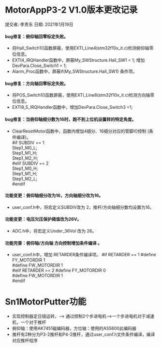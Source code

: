 # MotorAppP3-2 V1.0版本更改记录  
   提交者: 李贵东 日期: 2021年1月19日
#### bug修复：俯仰轴回零标定失败。
* 将Hall_Switch1()函数屏蔽，使用EXTI_Line4(stm32f10x_it.c)检测俯仰轴零位信息。
* EXTI4_IRQHandler函数中，屏蔽My_SWStructure.Hall_SW1 = 1; 增加DevPara.Close_Switch1 = 1;
* Alarm_Proc函数中，屏蔽if(My_SWStructure.Hall_SW1) 条件项。
#### bug修复：方向轴回零标定失败。
* 将POS_Switch1()函数屏蔽，使用EXTI_Line8(stm32f10x_it.c)检测方向轴零位信息。
* EXTI9_5_IRQHandler函数中，增加DevPara.Close_Switch3 =1;
#### bug修复：当俯仰轴细分数为16时，跑不到上位机设置转的特定角度。
* ClearResetMotor函数中，函数内增加4细分、16细分对应的管脚IO控制 (条件编译)。  
   #if SUBDIV == 1   
     Step1_M0_L;  
     Step1_M1_H;  
     Step1_M2_H;  
   #elif SUBDIV == 2  
     Step1_M0_H;  
     Step1_M1_H;  
     Step1_M2_L;  
  #endif		
#### 功能变更：俯仰轴细分改为16，方向轴细分改为16。
* user_conf.h中，将宏定义SUBDIV改为 2，推杆/方向轴细分数均设置为16。
#### 功能变更：电压欠压保护阈值改为26V。
* ADC.h中，将宏定义Under_36Vol 改为 26。
#### 功能完善：俯仰轴/方向轴 方向控制增加条件编译 。
* user_conf.h中，增加 RETARDER条件编译项。
  #if RETARDER == 1 
    #define FY_MOTORDIR 1  
    #define FW_MOTORDIR 1  
  #elif RETARDER == 2
    #define FY_MOTORDIR 0   
    #define FW_MOTORDIR 1   
  #endif

# Sn1MotorPutter功能
* 实现控制器定日镜运转，--> 通过控制2个步进电机-->一个步进电机对于减速机，一个对于推杆
* 俯仰轴：使用AK7451磁编码器，方位轴：使用的AS5600此编码器
* 推杆有2种分为P3-2推杆和P4-2推杆，通过user_conf.h文件条件编译，编译对应推杆程序

